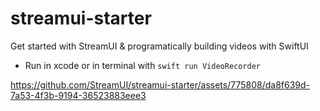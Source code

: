 # streamui-starter
Get started with StreamUI &amp; programatically building videos with SwiftUI


* Run in xcode or in terminal with `swift run VideoRecorder`



https://github.com/StreamUI/streamui-starter/assets/775808/da8f639d-7a53-4f3b-9194-36523883eee3

